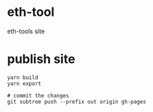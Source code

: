 # eth-tool
eth-tools site

# publish site

```shell
yarn build
yarn export

# commit the changes
git subtree push --prefix out origin gh-pages
```
